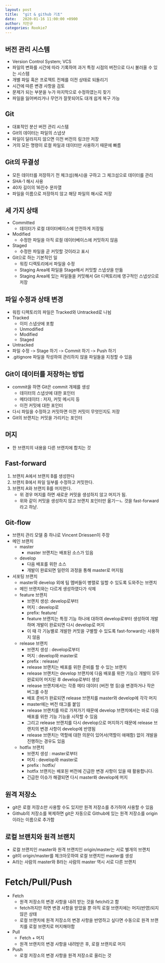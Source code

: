 ```yaml
---
layout: post
title:  "git & github 기초"
date:   2020-01-16 11:00:00 +0900
author: 지민규
categories: Rookie7
---
```

## 버전 관리 시스템

* Version Control System; VCS
* 파일의 변화를 시간에 따라 기록하여 과거 특정 시점의 버전으로 다시 불러올 수 있는 시스템
* 개별 파일 혹은 프로젝트 전체를 이전 상태로 되돌리기
* 시간에 따른 변경 사항을 검토
* 문제가 되는 부분을 누가 마지막으로 수정하였는지 찾기
* 파일을 잃어버리거나 무언가 잘못되어도 대개 쉽게 복구 가능

## Git

* 대표적인 분산 버전 관리 시스템
* Git의 데이터는 파일의 스냅샷
* 파일이 달라지지 않으면 이전 버전의 링크만 저장
* 거의 모든 명령이 로컬 파일과 데이터만 사용하기 때문에 빠름

## Git의 무결성

* 모든 데이터를 저장하기 전 체크섬(해시)을 구하고 그 체크섬으로 데이터를 관리
* SHA-1 해시 사용
* 40자 길이의 16진수 문자열
* 파일을 이름으로 저장하지 않고 해당 파일의 해시로 저장

## 세 가지 상태

* Committed
    * 데이터가 로컬 데이터베이스에 안전하게 저장됨
* Modified
    * 수정한 파일을 아직 로컬 데이터베이스에 커밋하지 않음
* Staged
    * 수정한 파일을 곧 커밋할 것이라고 표시
* Git으로 하는 기본적인 일
    * 워킹 디렉토리에서 파일을 수정
    * Staging Area에 파일을 Stage해서 커밋할 스냅샷을 만듦
    * Staging Area에 있는 파일들을 커밋해서 Git 디렉토리에 영구적인 스냅샷으로 저장

## 파일 수정과 상태 변경

* 워킹 디렉토리의 파일은 Tracked와 Untracked로 나뉨
* Tracked
    * 이미 스냅샷에 포함
    * Unmodified
    * Modified
    * Staged
* Untracked
* 파일 수정 -> Stage 하기 -> Commit 하기 -> Push 하기
* .gitignore 파일을 작성하여 관리하지 않을 파일들을 지정할 수 있음

## Git이 데이터를 저장하는 방법

* commit을 하면 Git은 commit 개체를 생성
    * 데이터의 스냅샷에 대한 포인터
    * 메타데이터 : 저자, 커밋 메시지 등
    * 이전 커밋에 대한 포인터
* 다시 파일을 수정하고 커밋하면 이전 커밋이 무엇인지도 저장
* Git의 브랜치는 커밋을 가리키는 포인터

## 머지

* 한 브랜치의 내용을 다른 브랜치에 합치는 것

## Fast-forward

1. 브랜치 A에서 브랜치 B를 생성한다
2. 브랜치 B에서 파일 일부를 수정하고 커밋한다.
3. 브랜치 A와 브랜치 B를 머지한다.
    * 위 경우 머지를 하면 새로운 커밋을 생성하지 않고 머지가 됨.
    * 위와 같이 커밋을 생성하지 않고 브랜치 포인터만 옮기ㅡㄴ 것을 fast-forward라고 하낟.

## Git-flow

* 브랜치 관리 모델 중 하나로 Vincent Driessen이 주장
* 메인 브랜치
    * master
        * master 브랜치는 배포된 소스가 있음
    * develop
        * 다음 배포를 위한 소스
        * 개발이 완료되면 일련의 과정을 통해 master로 머지됨
* 서포팅 브랜치
    * master와 develop 외에 팀 멤버들이 병렬로 일할 수 있도록 도와주는 브랜치
    * 메인 브랜치와는 다르게 생성하였다가 삭제
    * feature 브랜치
        * 브랜치 생성: develop로부터
        * 머지 : develop로
        * prefix: feature/
        * feature 브랜치는 특정 기능 하나에 대하여 develop로부터 생성하여 개발하며 개발이 완료되면 다시 develop로 머지
        * 이 때 각 기능별로 개발한 커밋을 구별할 수 있도록 fast-forward는 사용하지 않음
    * release 브랜치
        * 브랜치 생성 : develop로부터
        * 머지 : develop와 master로
        * prefix : release/
        * release 브랜치는 배포를 위한 준비를 할 수 있는 브랜치
        * release 브랜치는 develop 브랜치에 다음 배포를 위한 기능으 개발이 모두 완료되어 머지된 후 develop로부터 생성
        * release 브랜치에서는 각종 메타 데이터 (버전 명 등)을 변경하거나 작은 버그를 수정
        * 배포 준비가 완료되면 release 브랜치를 master와 develop에 각각 머지
        * master에는 버전 태그를 붙임
        * release 브랜치를 따로 가져가기 때문에 develop 브랜치에서는 바로 다음 배포를 위한 기능 기능을 시작할 수 있음
        * 그리고 release 브랜치를 다시 develop으로 머지하기 때문에 release 브랜치의 변경 사항이 develop에 반영됨
        * release 브랜치는 역할에 대한 의문이 있어서(역할이 애매함) 없이 개발을 진행하는 경우도 있음
    * hotfix 브랜치
        * 브랜치 생성 : master로부터
        * 머지 : develop와 master로
        * prefix : hotfix/
        * hotfix 브랜치는 배포된 버전에 긴급한 변경 사항이 있을 때 활용합니다.
        * 긴급한 이슈가 해결되면 다시 master롸 develop에 머지

## 원격 저장소

* git은 로컬 저장소만 사용할 수도 있지만 원격 저장소를 추가하여 사용할 수 있음
* Github의 저장소를 복제하면 git은 자동으로 Github에 있는 원격 저장소를 origin이라는 이름으로 추가함

## 로컬 브랜치와 원격 브랜치

* 로컬 브랜치인 master와 원격 브랜치인 origin/master는 서로 별개의 브랜치
* git이 origin/master를 체크아웃하여 로컬 브랜치인 master를 생성
* A라는 사람의 master와 B라는 사람의 master 역시 서로 다른 브랜치

# Fetch/Pull/Push

* Fetch
    * 원격 저장소의 변경 사항을 내려 받는 것을 fetch라고 함
    * fetch까지만 하면 변경 사항을 받았을 뿐 아직 로컬 브랜치에는 머지(반영)되지 않은 상태
    * 로컬 브랜치에 원격 저장소의 변경 사항을 반영하고 싶다면 수동으로 원격 브랜치를 로컬 브랜치로 머지해야함
* Pull
    * Fetch + 머지
    * 원격 브랜치의 변경 사항을 내려받은 후, 로컬 브랜치로 머지
* Push
    * 로컬 저장소의 변경 사항을 원격 저장소로 올리는 것